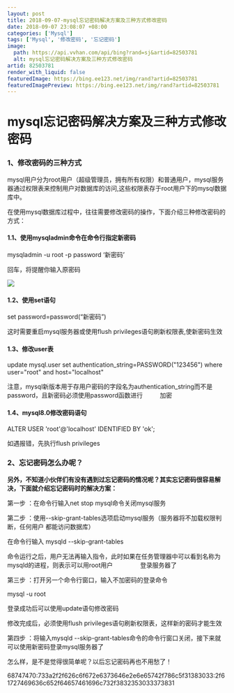 ```yaml
---
layout: post
title: 2018-09-07-mysql忘记密码解决方案及三种方式修改密码
date: 2018-09-07 23:08:07 +08:00
categories: ['Mysql']
tags: ['Mysql', '修改密码', '忘记密码']
image:
  path: https://api.vvhan.com/api/bing?rand=sj&artid=82503781
  alt: mysql忘记密码解决方案及三种方式修改密码
artid: 82503781
render_with_liquid: false
featuredImage: https://bing.ee123.net/img/rand?artid=82503781
featuredImagePreview: https://bing.ee123.net/img/rand?artid=82503781
---
```


# mysql忘记密码解决方案及三种方式修改密码

### 1、修改密码的三种方式

mysql用户分为root用户（超级管理员，拥有所有权限）和普通用户，mysql服务器通过权限表来控制用户对数据库的访问,这些权限表存于root用户下的mysql数据库中。

在使用mysql数据库过程中，往往需要修改密码的操作，下面介绍三种修改密码的方式：

#### 1.1、使用mysqladmin命令在命令行指定新密码

mysqladmin -u root -p password ‘新密码’

回车，将提醒你输入原密码

![](https://i-blog.csdnimg.cn/blog_migrate/7e6cc70a39815246f1a478f7b12d777d.png)

#### 1.2、使用set语句

set password=password(“新密码”)

这时需要重启mysql服务器或使用flush privileges语句刷新权限表,使新密码生效

#### 1.3、修改user表

update mysql.user set authentication\_string=PASSWORD("123456") where user="root" and host="localhost"

注意，mysql新版本用于存用户密码的字段名为authentication\_string而不是 password，且新密码必须使用password函数进行          加密

#### 1.4、mysql8.0修改密码语句

ALTER USER 'root'@'localhost' IDENTIFIED BY 'ok';

如遇报错，先执行flush privileges

### 2、忘记密码怎么办呢？

**另外，不知道小伙伴们有没有遇到过忘记密码的情况呢？其实忘记密码很容易解决，下面就介绍忘记密码时的解决方案：**

第一步
：在命令行输入net stop mysql命令关闭mysql服务

第二步
：使用--skip-grant-tables选项启动mysql服务（服务器将不加载权限判断，任何用户 都能访问数据库）

在命令行输入 mysqld --skip-grant-tables

命令运行之后，用户无法再输入指令，此时如果在任务管理器中可以看到名称为 mysqld的进程，则表示可以用root用户                登录服务器了

第三步
：打开另一个命令行窗口，输入不加密码的登录命令

mysql -u root

登录成功后可以使用update语句修改密码

修改完成后，必须使用flush privileges语句刷新权限表，这样新的密码才能生效

第四步
：将输入mysqld --skip-grant-tables命令的命令行窗口关闭，接下来就可以使用新密码登录mysql服务器了

怎么样，是不是觉得很简单呢？以后忘记密码再也不用愁了！

68747470:733a2f2f626c6f672e6373646e2e6e65742f786c5f31383033:2f61727469636c652f64657461696c732f3832353033373831